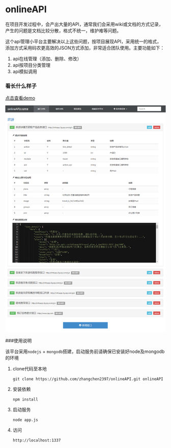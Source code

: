 onlineAPI
======

在项目开发过程中，会产出大量的API，通常我们会采用wiki或文档的方式记录，产生的问题是文档比较分散，格式不统一，维护难等问题。

这个api管理小平台主要解决以上这些问题，按项目展现API，采用统一的格式，添加方式采用码农更高效的JSON方式添加，非常适合团队使用。主要功能如下：

1. api在线管理（添加、删除、修改）
2. api按项目分类管理
3. api模拟调用

### 看长什么样子

[点击查看demo](api.kf0309.3g.qq.com)

![api demo](https://raw.githubusercontent.com/zhangchen2397/doc/master/zc/onlineAPI/demo.fw.png)

###使用说明

该平台采用`nodejs` + `mongodb`搭建，启动服务前请确保已安装好node及mongodb的环境

1. clone代码至本地

    ```
    git clone https://github.com/zhangchen2397/onlineAPI.git onlineAPI
    ```

2. 安装依赖

    ```
    npm install
    ```

3. 启动服务

    ```
    node app.js
    ```

4. 访问

    ```
    http://localhost:1337
    ```

